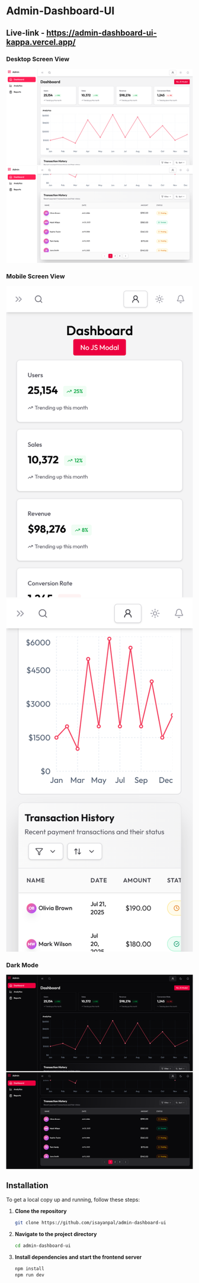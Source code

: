# Admin-Dashboard-UI

## Live-link - https://admin-dashboard-ui-kappa.vercel.app/

### Desktop Screen View
<img src="images/d-1.png">
<img src="images/d-2.png">

### Mobile Screen View
<img src="images/m-1.png">
<img src="images/m-2.png">

### Dark Mode 
<img src="images/d-d-1.png">
<img src="images/d-d-2.png">

## Installation

To get a local copy up and running, follow these steps:

1. **Clone the repository**

   ```sh
   git clone https://github.com/isayanpal/admin-dashboard-ui
   ```

2. **Navigate to the project directory**

   ```sh
   cd admin-dashboard-ui
   ```

3. **Install dependencies and start the frontend server**

   ```sh
   npm install
   npm run dev
   ```
